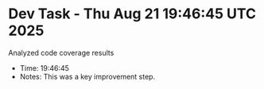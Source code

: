 # Dev Task - Thu Aug 21 19:46:45 UTC 2025
Analyzed code coverage results
- Time: 19:46:45
- Notes: This was a key improvement step.
